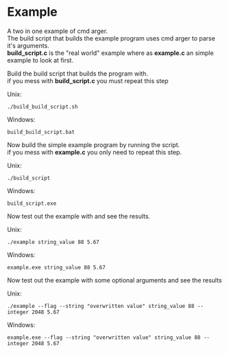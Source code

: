 
# Example

A two in one example of cmd arger. <br/>
The build script that builds the example program uses cmd arger to parse it's arguments. <br/>
**build_script.c** is the "real world" example where as **example.c** an simple example to look at first.

Build the build script that builds the program with. <br/>
if you mess with **build_script.c** you must repeat this step

Unix:
```
./build_build_script.sh
```
Windows:
```
build_build_script.bat
```

Now build the simple example program by running the script. <br/>
if you mess with **example.c** you only need to repeat this step.

Unix:
```
./build_script
```
Windows:
```
build_script.exe
```

Now test out the example with and see the results.

Unix:
```
./example string_value 88 5.67
```
Windows:
```
example.exe string_value 88 5.67
```

Now test out the example with some optional arguments and see the results

Unix:
```
./example --flag --string "overwritten value" string_value 88 --integer 2048 5.67
```
Windows:
```
example.exe --flag --string "overwritten value" string_value 88 --integer 2048 5.67
```


